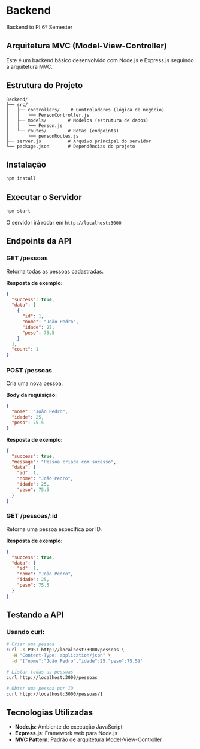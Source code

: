 # Backend
Backend to PI 6º Semester

## Arquitetura MVC (Model-View-Controller)

Este é um backend básico desenvolvido com Node.js e Express.js seguindo a arquitetura MVC.

## Estrutura do Projeto

```
Backend/
├── src/
│   ├── controllers/    # Controladores (lógica de negócio)
│   │   └── PersonController.js
│   ├── models/        # Modelos (estrutura de dados)
│   │   └── Person.js
│   └── routes/        # Rotas (endpoints)
│       └── personRoutes.js
├── server.js          # Arquivo principal do servidor
└── package.json       # Dependências do projeto
```

## Instalação

```bash
npm install
```

## Executar o Servidor

```bash
npm start
```

O servidor irá rodar em `http://localhost:3000`

## Endpoints da API

### GET /pessoas
Retorna todas as pessoas cadastradas.

**Resposta de exemplo:**
```json
{
  "success": true,
  "data": [
    {
      "id": 1,
      "nome": "João Pedro",
      "idade": 25,
      "peso": 75.5
    }
  ],
  "count": 1
}
```

### POST /pessoas
Cria uma nova pessoa.

**Body da requisição:**
```json
{
  "nome": "João Pedro",
  "idade": 25,
  "peso": 75.5
}
```

**Resposta de exemplo:**
```json
{
  "success": true,
  "message": "Pessoa criada com sucesso",
  "data": {
    "id": 1,
    "nome": "João Pedro",
    "idade": 25,
    "peso": 75.5
  }
}
```

### GET /pessoas/:id
Retorna uma pessoa específica por ID.

**Resposta de exemplo:**
```json
{
  "success": true,
  "data": {
    "id": 1,
    "nome": "João Pedro",
    "idade": 25,
    "peso": 75.5
  }
}
```

## Testando a API

### Usando curl:

```bash
# Criar uma pessoa
curl -X POST http://localhost:3000/pessoas \
  -H "Content-Type: application/json" \
  -d '{"nome":"João Pedro","idade":25,"peso":75.5}'

# Listar todas as pessoas
curl http://localhost:3000/pessoas

# Obter uma pessoa por ID
curl http://localhost:3000/pessoas/1
```

## Tecnologias Utilizadas

- **Node.js**: Ambiente de execução JavaScript
- **Express.js**: Framework web para Node.js
- **MVC Pattern**: Padrão de arquitetura Model-View-Controller
